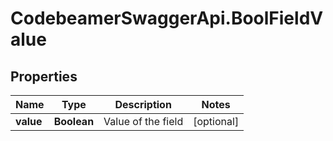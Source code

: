 # CodebeamerSwaggerApi.BoolFieldValue

## Properties
Name | Type | Description | Notes
------------ | ------------- | ------------- | -------------
**value** | **Boolean** | Value of the field | [optional] 
